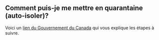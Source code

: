 ## Comment puis-je me mettre en quarantaine (auto-isoler)?

Voici un [lien du Gouvernement du Canada](https://www.canada.ca/fr/sante-publique/services/publications/maladies-et-affections/covid-19-comment-isoler-chez-soi.html) qui vous explique les étapes à suivre.
